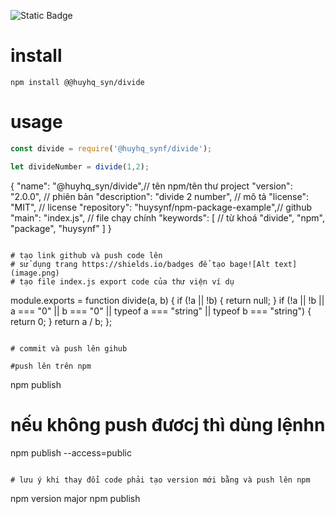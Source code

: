 ![Static Badge](https://img.shields.io/badge/https%3A%2F%2Fgithub.com%2Fhuysynf%2Fnpm-package-example)
# install 
```
npm install @@huyhq_syn/divide
```
# usage 

```javascript
const divide = require('@huyhq_synf/divide');

let divideNumber = divide(1,2);
```
{
  "name": "@huyhq_syn/divide",// tên npm/tên thư project
  "version": "2.0.0", // phiên bản
  "description": "divide 2 number", // mô tả
  "license": "MIT", // license
  "repository": "huysynf/npm-package-example",// github
  "main": "index.js", // file chạy chính
  "keywords": [  // từ khoá
    "divide",
    "npm",
    "package",
    "huysynf"
  ]
}

```

# tạo link github và push code lên 
# sử dụng trang https://shields.io/badges để tạo bage![Alt text](image.png)
# tạo file index.js export code của thư viện ví dụ
```
module.exports = function divide(a, b) {
    if (!a || !b) {
        return null;
      }
      if (!a || !b || a === "0" || b === "0" || typeof a === "string" || typeof b === "string") {
        return 0;
      }
      return a / b;
};

```

# commit và push lên gihub

#push lên trên npm 
```
npm publish
# nếu không push đươcj thì dùng lệnhn
npm publish --access=public
```

# lưu ý khi thay đổi code phải tạo version mới bằng và push lên npm
```
npm version major
npm publish


```